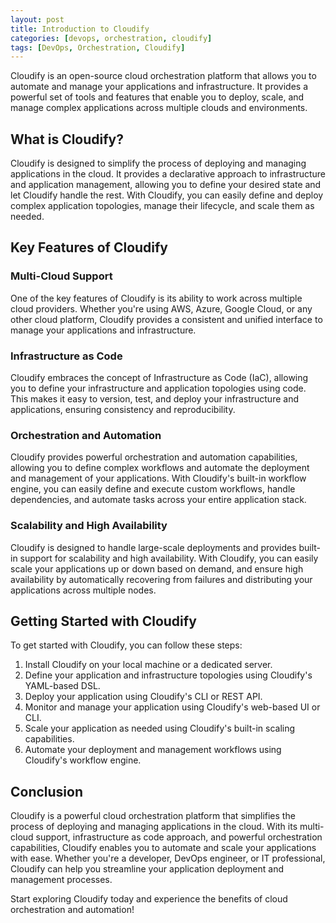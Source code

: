 ```yaml
---
layout: post
title: Introduction to Cloudify
categories: [devops, orchestration, cloudify]
tags: [DevOps, Orchestration, Cloudify]
---
```


Cloudify is an open-source cloud orchestration platform that allows you to automate and manage your applications and infrastructure. It provides a powerful set of tools and features that enable you to deploy, scale, and manage complex applications across multiple clouds and environments.

## What is Cloudify?

Cloudify is designed to simplify the process of deploying and managing applications in the cloud. It provides a declarative approach to infrastructure and application management, allowing you to define your desired state and let Cloudify handle the rest. With Cloudify, you can easily define and deploy complex application topologies, manage their lifecycle, and scale them as needed.

## Key Features of Cloudify

### Multi-Cloud Support

One of the key features of Cloudify is its ability to work across multiple cloud providers. Whether you're using AWS, Azure, Google Cloud, or any other cloud platform, Cloudify provides a consistent and unified interface to manage your applications and infrastructure.

### Infrastructure as Code

Cloudify embraces the concept of Infrastructure as Code (IaC), allowing you to define your infrastructure and application topologies using code. This makes it easy to version, test, and deploy your infrastructure and applications, ensuring consistency and reproducibility.

### Orchestration and Automation

Cloudify provides powerful orchestration and automation capabilities, allowing you to define complex workflows and automate the deployment and management of your applications. With Cloudify's built-in workflow engine, you can easily define and execute custom workflows, handle dependencies, and automate tasks across your entire application stack.

### Scalability and High Availability

Cloudify is designed to handle large-scale deployments and provides built-in support for scalability and high availability. With Cloudify, you can easily scale your applications up or down based on demand, and ensure high availability by automatically recovering from failures and distributing your applications across multiple nodes.

## Getting Started with Cloudify

To get started with Cloudify, you can follow these steps:

1. Install Cloudify on your local machine or a dedicated server.
2. Define your application and infrastructure topologies using Cloudify's YAML-based DSL.
3. Deploy your application using Cloudify's CLI or REST API.
4. Monitor and manage your application using Cloudify's web-based UI or CLI.
5. Scale your application as needed using Cloudify's built-in scaling capabilities.
6. Automate your deployment and management workflows using Cloudify's workflow engine.

## Conclusion

Cloudify is a powerful cloud orchestration platform that simplifies the process of deploying and managing applications in the cloud. With its multi-cloud support, infrastructure as code approach, and powerful orchestration capabilities, Cloudify enables you to automate and scale your applications with ease. Whether you're a developer, DevOps engineer, or IT professional, Cloudify can help you streamline your application deployment and management processes.

Start exploring Cloudify today and experience the benefits of cloud orchestration and automation!
